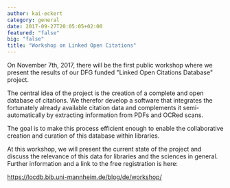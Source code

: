 ```yaml
---
author: kai-eckert
category: general
date: 2017-09-27T20:05:05+02:00
featured: "false"
big: "false"
title: "Workshop on Linked Open Citations"
---
```

On November 7th, 2017, there will be the first public workshop where we present the results of our DFG funded "Linked Open Citations Database" project.
<!--more-->

The central idea of the project is the creation of a complete and open database of citations. We therefor develop a software that integrates the fortunately already available citation data and complements it semi-automatically by extracting information from PDFs and OCRed scans.

The goal is to make this process efficient enough to enable the collaborative creation and curation of this database within libraries.

At this workshop, we will present the current state of the project and discuss the relevance of this data for libraries and the sciences in general. Further information and a link to the free registration is here:

https://locdb.bib.uni-mannheim.de/blog/de/workshop/
